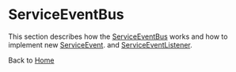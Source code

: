 # ServiceEventBus

This section describes how the [ServiceEventBus](../src/main/java/org/n52/iceland/event/ServiceEventBus.java) works and how to implement new [ServiceEvent](../src/main/java/org/n52/iceland/event/ServiceEvent.java). and [ServiceEventListener](../src/main/java/org/n52/iceland/event/ServiceEventListener.java).

Back to [Home](Home.md)
